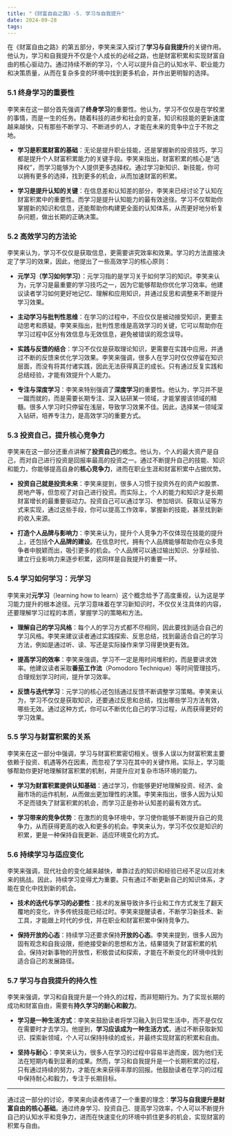 ```yaml
---
title: "《财富自由之路》-5. 学习与自我提升"
date: 2024-09-28
tags:
---
```


在《财富自由之路》的第五部分，李笑来深入探讨了**学习与自我提升**的关键作用。他认为，学习和自我提升不仅是个人成长的必经之路，也是财富积累和实现财富自由的核心驱动力。通过持续不断的学习，个人可以提升自己的认知水平、职业能力和决策质量，从而在复杂多变的环境中找到更多机会，并作出更明智的选择。

### 5.1 **终身学习的重要性**

李笑来在这一部分首先强调了**终身学习**的重要性。他认为，学习不仅仅是在学校里的事情，而是一生的任务。随着科技的进步和社会的变革，知识和技能的更新速度越来越快，只有那些不断学习、不断进步的人，才能在未来的竞争中立于不败之地。

- **学习是积累财富的基础**：无论是提升职业技能，还是掌握新的投资技巧，学习都是提升个人财富积累能力的关键手段。李笑来指出，财富积累的核心是“选择权”，而学习能够为个人提供更多选择权。通过学习新知识、新技能，你可以拥有更多的选择，找到更多的机会，从而加速财富的积累。

- **学习是提升认知的关键**：在信息差和认知差的部分，李笑来已经讨论了认知在财富积累中的重要性。而学习是提升认知能力的最有效途径。学习不仅帮助你掌握新的知识和信息，还能帮助你构建更全面的认知体系，从而更好地分析复杂问题，做出长期的正确决策。

### 5.2 **高效学习的方法论**

李笑来认为，学习不仅仅是获取信息，更需要讲究效率和效果。学习的方法直接决定了学习的效果，因此，他提出了一些高效学习的核心原则：

- **元学习（学习如何学习）**：元学习指的是学习关于如何学习的知识。李笑来认为，元学习是最重要的学习技巧之一，因为它能够帮助你优化学习效率。他建议读者学习如何更好地记忆、理解和应用知识，并通过反思和调整来不断提升学习效果。

- **主动学习与批判性思维**：在学习的过程中，不应仅仅是被动接受知识，更要主动思考和质疑。李笑来指出，批判性思维是高效学习的关键，它可以帮助你在学习过程中区分有效信息与无效信息，避免被错误的观念误导。

- **实践与反馈的结合**：学习不仅仅是获取理论知识，更需要在实践中应用，并通过不断的反馈来优化学习效果。李笑来强调，很多人在学习时仅仅停留在知识层面，而没有将其付诸实践，因此无法获得真正的成长。只有通过反复实践和总结经验，才能有效提升个人能力。

- **专注与深度学习**：李笑来特别强调了**深度学习**的重要性。他认为，学习并不是一蹴而就的，而是需要长期专注、深入钻研某一领域，才能掌握该领域的精髓。很多人学习时只停留在浅层，导致学习效果不佳。因此，选择某一领域深入钻研，培养专注力，是高效学习的重要方式。

### 5.3 **投资自己，提升核心竞争力**

李笑来在这一部分还重点讲解了**投资自己**的概念。他认为，个人的最大资产是自己，而对自己进行投资是回报率最高的投资之一。通过不断提升自己的技能、知识和能力，你能够提高自身的**核心竞争力**，进而在职业生涯和财富积累中占据优势。

- **投资自己就是投资未来**：李笑来提到，很多人习惯于投资外在的资产如股票、房地产等，但忽视了对自己进行投资。而实际上，个人的能力和知识才是长期财富增长的最重要驱动力。投资自己可以通过学习、参加培训、获取认证等方式来实现，通过这些手段，你可以提高工作效率，掌握新的技能，甚至找到新的收入来源。

- **打造个人品牌与影响力**：李笑来认为，提升个人竞争力不仅体现在技能的提升上，还包括**个人品牌的建设**。在信息时代，拥有个人品牌能够帮助你在众多竞争者中脱颖而出，吸引更多的机会。个人品牌可以通过输出知识、分享经验、建立行业影响力来逐步积累，这同样是自我提升的重要一环。

### 5.4 **学习如何学习：元学习**

李笑来对**元学习**（learning how to learn）这个概念给予了高度重视，认为这是学习能力提升的根本途径。元学习意味着在学习新知识时，不仅仅关注具体的内容，还要理解学习过程的本质，掌握学习的策略和方法。

- **理解自己的学习风格**：每个人的学习方式都不尽相同，因此要找到适合自己的学习风格。李笑来建议读者通过实践探索、反思总结，找到最适合自己的学习方法，例如是通过听、读、写还是实际操作来学习得更快更有效。

- **提高学习的效率**：李笑来强调，学习不一定是用时间堆积的，而是要讲求效率。他建议读者采取**番茄工作法**（Pomodoro Technique）等时间管理技巧，合理规划学习时间，提升学习效率。

- **反馈与迭代学习**：元学习的核心还包括通过反馈不断调整学习策略。李笑来认为，学习不仅仅是获取知识，还要通过反思和总结，找出哪些学习方法有效，哪些无效。通过这种方式，你可以不断优化自己的学习过程，从而获得更好的学习效果。

### 5.5 **学习与财富积累的关系**

李笑来在这一部分中强调，学习与财富积累密切相关。很多人误以为财富积累主要依赖于投资、机遇等外在因素，而忽视了学习在其中的关键作用。实际上，学习能够帮助你更好地理解财富积累的机制，并提升应对复杂市场环境的能力。

- **学习为财富积累提供认知基础**：通过学习，你能够更好地理解投资、经济、金融市场的运作机制，从而做出更加理性的决策。李笑来指出，很多人因为认知不足而错失了财富积累的机会，而学习正是弥补认知差的最有效方式。

- **学习带来的竞争优势**：在激烈的竞争环境中，学习使你能够不断提升自己的竞争力，从而获得更高的收入和更多的机会。李笑来认为，学习不仅仅是知识的积累，更是一种保持自我更新、适应环境变化的方式。

### 5.6 **持续学习与适应变化**

李笑来强调，现代社会的变化越来越快，单靠过去的知识和经验已经不足以应对未来的挑战。因此，持续学习变得尤为重要。只有通过不断更新自己的知识体系，才能在变化中找到新的机会。

- **技术的迭代与学习的必要性**：技术的发展导致许多行业和工作方式发生了翻天覆地的变化，许多传统技能已经过时。李笑来提醒读者，不断学习新技术、新工具，才能跟上时代的步伐，并在职业和财富积累中保持竞争力。

- **保持开放的心态**：持续学习还要求保持**开放的心态**。李笑来提到，很多人因为固有观念和自我设限，拒绝接受新的思想和方法，结果错失了财富积累的机会。保持对新事物的开放性，积极尝试和探索，才能在不断变化的环境中找到适合自己的发展路径。

### 5.7 **学习与自我提升的持久性**

李笑来强调，学习和自我提升是一个持久的过程，而非短期行为。为了实现长期的成功和财富自由，需要有**持久学习的耐心和毅力**。

- **学习是一种生活方式**：李笑来鼓励读者将学习融入到日常生活中，而不是仅仅在需要时才去学习。他提到，**学习应该成为一种生活方式**，通过不断获取新知识、探索新领域，个人可以保持持续的成长，并最终实现财富的积累和自由。

- **坚持与耐心**：李笑来认为，很多人在学习的过程中容易半途而废，因为他们无法在短期内看到显著的成果。然而，学习和自我提升是一个长期积累的过程，只有通过持续的努力，才能在未来获得丰厚的回报。他鼓励读者在学习的过程中保持耐心和毅力，专注于长期目标。

---

通过这一部分的讨论，李笑来向读者传递了一个重要的理念：**学习与自我提升是财富自由的核心基础**。通过终身学习、投资自己、提高学习效率，个人可以不断提升自己的认知水平和竞争力，进而在快速变化的环境中抓住更多的机会，实现财富的积累与自由。